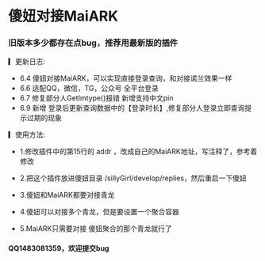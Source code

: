 # 傻妞对接MaiARK

  ### 旧版本多少都存在点bug，推荐用最新版的插件

  
▎更新日志:

* 6.4 傻妞对接MaiARK，可以实现直接登录查询，和对接诺兰效果一样 
* 6.6 适配QQ，微信，TG，公众号 全平台登录 
* 6.7 修复部分人GetImtype()报错 新增支持中文pin 
* 6.9 新增 登录后更新查询数据中的【登录时长】,修复部分人登录立即查询提示过期的现象


▎使用方法:

* 1.修改插件中的第15行的 addr ，改成自己的MaiARK地址，写注释了，参考着修改

* 2.把这个插件放进傻妞目录 /sillyGirl/develop/replies，然后重启一下傻妞

* 3.傻妞和MaiARK都要对接青龙

* 4.傻妞可以对接多个青龙，但是要设置一个聚合容器

* 5.MaiARK只需要对接 傻妞聚合的那个青龙就行了




#### QQ1483081359，欢迎提交bug
